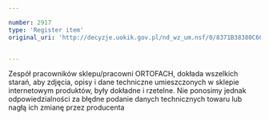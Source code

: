 ```yaml
---

number: 2917
type: 'Register item'
original_uri: 'http://decyzje.uokik.gov.pl/nd_wz_um.nsf/0/8371B38380C602FBC12579B30040D55B?OpenDocument'


---
```


Zespół pracowników sklepu/pracowni ORTOFACH, dokłada wszelkich starań, aby zdjęcia, opisy i dane techniczne umieszczonych w sklepie internetowym produktów, były dokładne i rzetelne. Nie ponosimy jednak odpowiedzialności za błędne podanie danych technicznych towaru lub nagłą ich zmianę przez producenta
